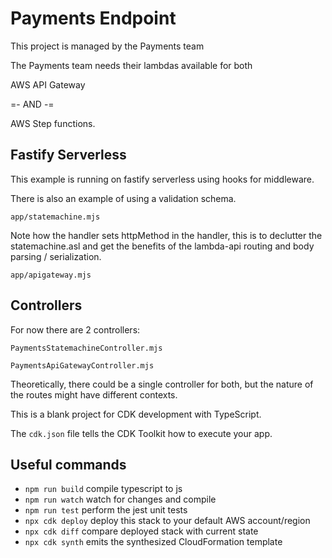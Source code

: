 # Payments Endpoint 

This project is managed by the Payments team

The Payments team needs their lambdas available for both 


AWS API Gateway

=- AND -=

AWS Step functions.

## Fastify Serverless

This example is running on fastify serverless using hooks for middleware.

There is also an example of using a validation schema.


`app/statemachine.mjs`

Note how the handler sets httpMethod in the handler, this is to declutter 
the statemachine.asl and get the benefits of the lambda-api routing and body 
parsing / serialization.


`app/apigateway.mjs`



## Controllers

For now there are 2 controllers:

`PaymentsStatemachineController.mjs`

`PaymentsApiGatewayController.mjs`

Theoretically, there could be a single controller for both, but the nature of the routes might have different contexts.




This is a blank project for CDK development with TypeScript.

The `cdk.json` file tells the CDK Toolkit how to execute your app.

## Useful commands

* `npm run build`   compile typescript to js
* `npm run watch`   watch for changes and compile
* `npm run test`    perform the jest unit tests
* `npx cdk deploy`  deploy this stack to your default AWS account/region
* `npx cdk diff`    compare deployed stack with current state
* `npx cdk synth`   emits the synthesized CloudFormation template
